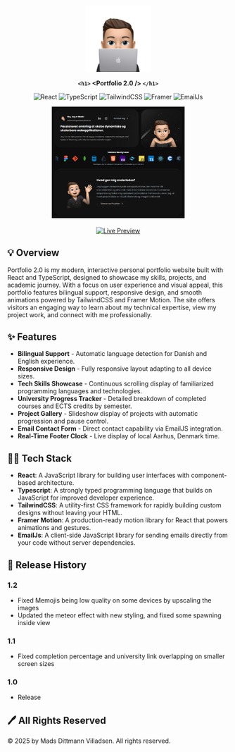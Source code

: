 <div align="center">
<a href="https://github.com/Ditz3n/Portfolio-2.0" target="blank">
<img src="src/assets/images/emoji_computer_640x640.png" width="150" alt="Logo" />
</a>

**`<h1>` &lt;Portfolio 2.0 /&gt; `</h1>`**

![React](https://img.shields.io/badge/React-61DAFB?style=for-the-badge&logo=react&logoColor=black)
![TypeScript](https://img.shields.io/badge/TypeScript-007ACC?style=for-the-badge&logo=typescript&logoColor=white)
![TailwindCSS](https://img.shields.io/badge/Tailwind_CSS-38B2AC?style=for-the-badge&logo=tailwind-css&logoColor=white)
![Framer](https://img.shields.io/badge/Framer-05F?style=for-the-badge&logo=framer&logoColor=white)
![EmailJs](https://img.shields.io/badge/EmailJs-ff8434?style=for-the-badge&logo=gmail&logoColor=white)

<img src="src/assets/readme/img1.png" width="60%" />

<br />
<br />

<a href="https://ditz3n.github.io" target="_blank">
  <img src="https://img.shields.io/badge/Live%20Preview-Visit%20Website-blue?style=for-the-badge&logo=google-chrome" alt="Live Preview" />
</a>

</div>

## 💡 Overview

Portfolio 2.0 is my modern, interactive personal portfolio website built with React and TypeScript, designed to showcase my skills, projects, and academic journey. With a focus on user experience and visual appeal, this portfolio features bilingual support, responsive design, and smooth animations powered by TailwindCSS and Framer Motion. The site offers visitors an engaging way to learn about my technical expertise, view my project work, and connect with me professionally.

## ✨ Features

- **Bilingual Support** - Automatic language detection for Danish and English experience.
- **Responsive Design** - Fully responsive layout adapting to all device sizes.
- **Tech Skills Showcase** - Continuous scrolling display of familiarized programming languages and technologies.
- **University Progress Tracker** - Detailed breakdown of completed courses and ECTS credits by semester.
- **Project Gallery** - Slideshow display of projects with automatic progression and pause control.
- **Email Contact Form** - Direct contact capability via EmailJS integration.
- **Real-Time Footer Clock** - Live display of local Aarhus, Denmark time.

## 👩‍💻 Tech Stack

- **React**: A JavaScript library for building user interfaces with component-based architecture.
- **Typescript**: A strongly typed programming language that builds on JavaScript for improved developer experience.
- **TailwindCSS**: A utility-first CSS framework for rapidly building custom designs without leaving your HTML.
- **Framer Motion**: A production-ready motion library for React that powers animations and gestures.
- **EmailJs**: A client-side JavaScript library for sending emails directly from your code without server dependencies.

## 📄 Release History

### 1.2

- Fixed Memojis being low quality on some devices by upscaling the images
- Updated the meteor effect with new styling, and fixed some spawning inside view

### 1.1

- Fixed completion percentage and university link overlapping on smaller screen sizes

### 1.0

- Release

## 🖊️ All Rights Reserved

© 2025 by Mads Dittmann Villadsen. All rights reserved.
